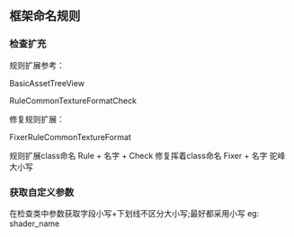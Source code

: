 ﻿## 框架命名规则

### 检查扩充
规则扩展参考：

BasicAssetTreeView

RuleCommonTextureFormatCheck

修复规则扩展：

FixerRuleCommonTextureFormat

规则扩展class命名  Rule + 名字 + Check
修复挥着class命名  Fixer + 名字 
驼峰大小写

### 获取自定义参数
在检查类中参数获取字段小写+下划线不区分大小写;最好都采用小写
eg: shader_name
